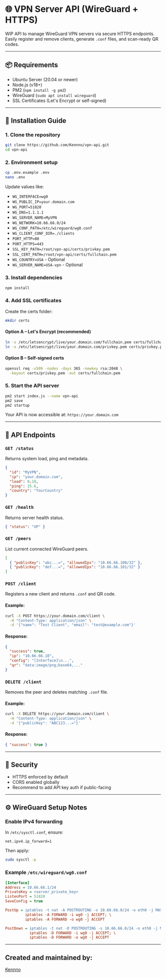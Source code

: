 # 🌐 VPN Server API (WireGuard + HTTPS)

WIP API to manage WireGuard VPN servers via secure HTTPS endpoints. Easily register and remove clients, generate `.conf` files, and scan-ready QR codes.

---

## 📦 Requirements

- Ubuntu Server (20.04 or newer)
- Node.js (v18+)
- PM2 (`npm install -g pm2`)
- WireGuard (`sudo apt install wireguard`)
- SSL Certificates (Let's Encrypt or self-signed)

---

## 🚀 Installation Guide

### 1. Clone the repository
```bash
git clone https://github.com/Kennno/vpn-api.git
cd vpn-api
```

### 2. Environment setup
```bash
cp .env.example .env
nano .env
```
Update values like:
- `WG_INTERFACE=wg0`
- `WG_PUBLIC_IP=your.domain.com`
- `WG_PORT=51820`
- `WG_DNS=1.1.1.1`
- `WG_SERVER_NAME=MyVPN`
- `WG_NETWORK=10.66.66.0/24`
- `WG_CONF_PATH=/etc/wireguard/wg0.conf`
- `WG_CLIENT_CONF_DIR=./clients`
- `PORT_HTTP=80`
- `PORT_HTTPS=443`
- `SSL_KEY_PATH=/root/vpn-api/certs/privkey.pem`
- `SSL_CERT_PATH=/root/vpn-api/certs/fullchain.pem`
- `WG_COUNTRY=USA` - Optional 
- `WG_SERVER_NAME=USA-vpn` - Optional

### 3. Install dependencies
```bash
npm install
```

### 4. Add SSL certificates
Create the certs folder:
```bash
mkdir certs
```
#### Option A – Let's Encrypt (recommended)
```bash
ln -s /etc/letsencrypt/live/your.domain.com/fullchain.pem certs/fullchain.pem
ln -s /etc/letsencrypt/live/your.domain.com/privkey.pem certs/privkey.pem
```
#### Option B – Self-signed certs
```bash
openssl req -x509 -nodes -days 365 -newkey rsa:2048 \
  -keyout certs/privkey.pem -out certs/fullchain.pem
```

### 5. Start the API server
```bash
pm2 start index.js --name vpn-api
pm2 save
pm2 startup
```

Your API is now accessible at: `https://your.domain.com`

---

## 📡 API Endpoints

### `GET /status`
Returns system load, ping and metadata.
```json
{
  "id": "MyVPN",
  "ip": "your.domain.com",
  "load": 0.18,
  "ping": 25.6,
  "country": "YourCountry"
}
```

### `GET /health`
Returns server health status.
```json
{ "status": "UP" }
```

### `GET /peers`
List current connected WireGuard peers.
```json
[
  { "publicKey": "abc...=", "allowedIps": "10.66.66.100/32" },
  { "publicKey": "def...=", "allowedIps": "10.66.66.101/32" }
]
```

### `POST /client`
Registers a new client and returns `.conf` and QR code.

#### Example:
```bash
curl -X POST https://your.domain.com/client \
  -H "Content-Type: application/json" \
  -d '{"name": "Test Client", "email": "test@example.com"}'
```

#### Response:
```json
{
  "success": true,
  "ip": "10.66.66.10",
  "config": "[Interface]\n...",
  "qr": "data:image/png;base64,..."
}
```

### `DELETE /client`
Removes the peer and deletes matching `.conf` file.

#### Example:
```bash
curl -X DELETE https://your.domain.com/client \
  -H "Content-Type: application/json" \
  -d '{"publicKey": "ABC123...="}'
```

#### Response:
```json
{ "success": true }
```

---

## 🔐 Security
- HTTPS enforced by default
- CORS enabled globally
- Recommend to add API key auth if public-facing

---

## ⚙️ WireGuard Setup Notes

### Enable IPv4 forwarding
In `/etc/sysctl.conf`, ensure:
```
net.ipv4.ip_forward=1
```
Then apply:
```bash
sudo sysctl -p
```

### Example `/etc/wireguard/wg0.conf`
```ini
[Interface]
Address = 10.66.66.1/24
PrivateKey = <server_private_key>
ListenPort = 51820
SaveConfig = true

PostUp = iptables -t nat -A POSTROUTING -s 10.66.66.0/24 -o eth0 -j MASQUERADE; \
         iptables -A FORWARD -i wg0 -j ACCEPT; \
         iptables -A FORWARD -o wg0 -j ACCEPT

PostDown = iptables -t nat -D POSTROUTING -s 10.66.66.0/24 -o eth0 -j MASQUERADE; \
           iptables -D FORWARD -i wg0 -j ACCEPT; \
           iptables -D FORWARD -o wg0 -j ACCEPT
```

---

## Created and maintained by:
[Kennno](https://github.com/Kennno)
